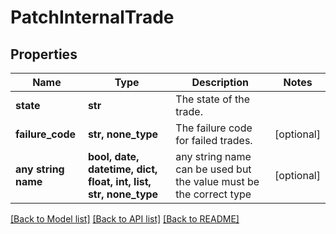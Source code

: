 # PatchInternalTrade


## Properties
Name | Type | Description | Notes
------------ | ------------- | ------------- | -------------
**state** | **str** | The state of the trade. | 
**failure_code** | **str, none_type** | The failure code for failed trades. | [optional] 
**any string name** | **bool, date, datetime, dict, float, int, list, str, none_type** | any string name can be used but the value must be the correct type | [optional]

[[Back to Model list]](../README.md#documentation-for-models) [[Back to API list]](../README.md#documentation-for-api-endpoints) [[Back to README]](../README.md)


